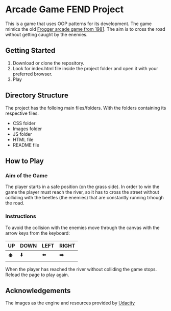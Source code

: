 Arcade Game FEND Project
===============================

This is a game that uses OOP patterns for its development. The game mimics the old  [Frogger arcade game from 1981](https://en.wikipedia.org/wiki/Frogger).  The aim is to cross the road without getting caught by the enemies. 

## Getting Started
1. Download or clone the repository. 
2. Look for index.html file inside the project folder and open it with your preferred browser.
3. Play 

## Directory Structure 
The project has the folloing main files/folders. With the folders containing its respective files. 
* CSS folder
* Images folder 
* JS folder 
* HTML file 
* README file 

## How to Play
### Aim of the Game
The player starts in a safe position (on the grass side). In order to win the game the player must reach the river, so it has to cross the street without colliding with the beetles (the enemies) that are constantly running trhough the road. 

### Instructions 
To avoid the collision with the enemies move through the canvas with the arrow keys from the keyboard: 

| UP   | DOWN | LEFT | RIGHT
| ---- | ---- | ---- | ----
| ⬆️ | ⬇️  | ⬅️ | ➡️ |

When the player has reached the river without colliding the game stops. Reload the page to play again. 


## Acknowledgements
The images as the engine and resources provided by [Udacity](https://www.udacity.com/) 
